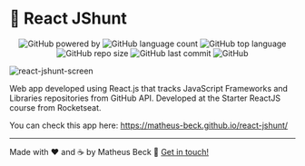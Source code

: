 # 📱 React JShunt

<p align="center">
  <img alt="GitHub powered by" src="https://img.shields.io/badge/Powered%20by-React.js-blue.svg">
  <img alt="GitHub language count" src="https://img.shields.io/github/languages/count/matheus-beck/react-jshunt">
  <img alt="GitHub top language" src="https://img.shields.io/github/languages/top/matheus-beck/react-jshunt">
  <img alt="GitHub repo size" src="https://img.shields.io/github/repo-size/matheus-beck/react-jshunt">
  <img alt="GitHub last commit" src="https://img.shields.io/github/last-commit/matheus-beck/react-jshunt">
  <img alt="GitHub" src="https://img.shields.io/github/license/matheus-beck/react-jshunt">
</p>

![react-jshunt-screen](https://i.imgur.com/pyycdiC.png)

Web app developed using React.js that tracks JavaScript Frameworks and Libraries repositories from GitHub API. Developed at the Starter ReactJS course from Rocketseat.

You can check this app here: https://matheus-beck.github.io/react-jshunt/

---

Made with ❤️ and ☕ by Matheus Beck :wave: [Get in touch!](https://www.linkedin.com/in/matheus-beck/)
